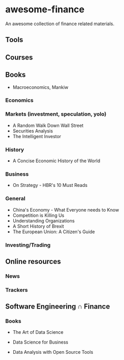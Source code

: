 # awesome-finance

An awesome collection of finance related materials. 


## Tools

## Courses

## Books

- Macroeconomics, Mankiw

### Economics

### Markets (investment, speculation, yolo)

- A Random Walk Down Wall Street
- Securities Analysis
- The Intelligent Investor

### History

- A Concise Economic History of the World

### Business

- On Strategy - HBR's 10 Must Reads

### General

- China's Economy - What Everyone needs to Know
- Competition is Killing Us
- Understanding Organizations
- A Short History of Brexit
- The European Union: A Citizen's Guide



### Investing/Trading

## Online resources

### News
### Trackers

## Software Engineering ∩ Finance



### Books

- The Art of Data Science

- Data Science for Business

- Data Analysis with Open Source Tools

